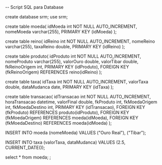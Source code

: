 -- Script SQL para Database

create database srm;
use srm;

create table moeda(
idMoeda int NOT NULL AUTO_INCREMENT,
nomeMoeda varchar(255),
PRIMARY KEY (idMoeda)
);

create table reino(
idReino int NOT NULL AUTO_INCREMENT,
nomeReino varchar(255),
taxaReino double,
PRIMARY KEY (idReino)
);

create table produto(
idProduto  int NOT NULL AUTO_INCREMENT,
nomeProduto varchar(255),
valorOuro double,
valorTibar double,
fkReinoOrigem int,
PRIMARY KEY (idProduto),
FOREIGN KEY (fkReinoOrigem) REFERENCES reino(idReino)
);

create table taxa(
idTaxa int NOT NULL AUTO_INCREMENT,
valorTaxa double,
dataMudanca date,
PRIMARY KEY (idTaxa)
);

create table transacao(
idTransacao int NOT NULL AUTO_INCREMENT,
horaTransacao datetime,
valorFinal double,
fkProduto int,
fkMoedaOrigem int,
fkMoedaDestino int,
PRIMARY KEY (idTransacao),
FOREIGN KEY (fkProduto) REFERENCES produto(idProduto),
FOREIGN KEY (fkMoedaOrigem) REFERENCES moeda(idMoeda),
FOREIGN KEY (fkMoedaDestino) REFERENCES moeda(idMoeda)
);

INSERT INTO moeda (nomeMoeda) VALUES
("Ouro Real"),
("Tibar");
 
 INSERT INTO taxa (valorTaxa, dataMudanca) VALUES
 (2.5, CURRENT_DATE());
 
 select * from moeda;
;
